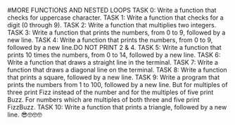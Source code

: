 #MORE FUNCTIONS AND NESTED LOOPS
TASK 0: Write a function that checks for uppercase character.
TASK 1: Write a function that checks for a digit (0 through 9).
TASK 2: Write a function that multiplies two integers.
TASK 3: Write a function that prints the numbers, from 0 to 9, followed by a new line.
TASK 4: Write a function that prints the numbers, from 0 to 9, followed by a new line.DO NOT PRINT 2 & 4.
TASK 5: Write a function that prints 10 times the numbers, from 0 to 14, followed by a new line.
TASK 6: Write a function that draws a straight line in the terminal.
TASK 7: Write a function that draws a diagonal line on the terminal.
TASK 8: Write a function that prints a square, followed by a new line.
TASK 9: Write a program that prints the numbers from 1 to 100, followed by a new line. But for multiples of three print Fizz instead of the number and for the multiples of five print Buzz. For numbers which are multiples of both three and five print FizzBuzz.
TASK 10: Write a function that prints a triangle, followed by a new line.
:sunglasses::nerd_face::nerd_face::nerd_face:
